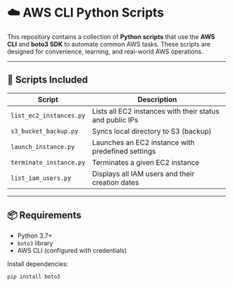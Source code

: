 # ☁️ AWS CLI Python Scripts

This repository contains a collection of **Python scripts** that use the **AWS CLI** and **boto3 SDK** to automate common AWS tasks. These scripts are designed for convenience, learning, and real-world AWS operations.

---

## 📂 Scripts Included

| Script | Description |
|--------|-------------|
| `list_ec2_instances.py` | Lists all EC2 instances with their status and public IPs |
| `s3_bucket_backup.py`   | Syncs local directory to S3 (backup) |
| `launch_instance.py`    | Launches an EC2 instance with predefined settings |
| `terminate_instance.py` | Terminates a given EC2 instance |
| `list_iam_users.py`     | Displays all IAM users and their creation dates |

---

## 📦 Requirements

- Python 3.7+
- `boto3` library
- AWS CLI (configured with credentials)

Install dependencies:
```bash
pip install boto3
